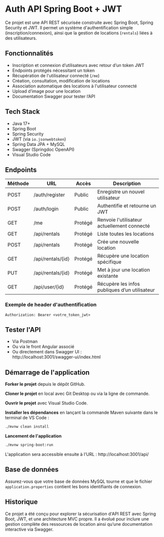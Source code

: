 
# Auth API Spring Boot + JWT

Ce projet est une API REST sécurisée construite avec Spring Boot, Spring Security et JWT. Il permet un système d'authentification simple (inscription/connexion), ainsi que la gestion de locations (`rentals`) liées à des utilisateurs.

## Fonctionnalités

- Inscription et connexion d’utilisateurs avec retour d’un token JWT
- Endpoints protégés nécessitant un token
- Récupération de l'utilisateur connecté (`/me`)
- Création, consultation, modification de locations
- Association automatique des locations à l'utilisateur connecté
- Upload d’image pour une location
- Documentation Swagger pour tester l’API

## Tech Stack

- Java 17+
- Spring Boot
- Spring Security
- JWT (via `io.jsonwebtoken`)
- Spring Data JPA + MySQL
- Swagger (Springdoc OpenAPI)
- Visual Studio Code

## Endpoints

| Méthode | URL                   | Accès     | Description                                  |
|---------|------------------------|-----------|----------------------------------------------|
| POST    | /auth/register         | Public    | Enregistre un nouvel utilisateur             |
| POST    | /auth/login            | Public    | Authentifie et retourne un JWT               |
| GET     | /me                    | Protégé   | Renvoie l'utilisateur actuellement connecté  |
| GET     | /api/rentals           | Protégé   | Liste toutes les locations                   |
| POST    | /api/rentals           | Protégé   | Crée une nouvelle location                   |
| GET     | /api/rentals/{id}      | Protégé   | Récupère une location spécifique             |
| PUT     | /api/rentals/{id}      | Protégé   | Met à jour une location existante            |
| GET     | /api/user/{id}         | Protégé   | Récupère les infos publiques d’un utilisateur|

### Exemple de header d'authentification

```
Authorization: Bearer <votre_token_jwt>
```

## Tester l'API

- Via Postman
- Ou via le front Angular associé
- Ou directement dans Swagger UI :  
  http://localhost:3001/swagger-ui/index.html

## Démarrage de l'application

**Forker le projet** depuis le dépôt GitHub.

**Cloner le projet** en local avec Git Desktop ou via la ligne de commande.

**Ouvrir le projet** avec Visual Studio Code.

**Installer les dépendances** en lançant la commande Maven suivante dans le terminal de VS Code :

```bash
./mvnw clean install
```

**Lancement de l'application**

```bash
./mvnw spring-boot:run
```

L'application sera accessible ensuite à l'URL :
http://localhost:3001/api/


## Base de données

Assurez-vous que votre base de données MySQL tourne et que le fichier `application.properties` contient les bons identifiants de connexion.

## Historique

Ce projet a été conçu pour explorer la sécurisation d'API REST avec Spring Boot, JWT, et une architecture MVC propre. Il a évolué pour inclure une gestion complète des ressources de location ainsi qu’une documentation interactive via Swagger.
